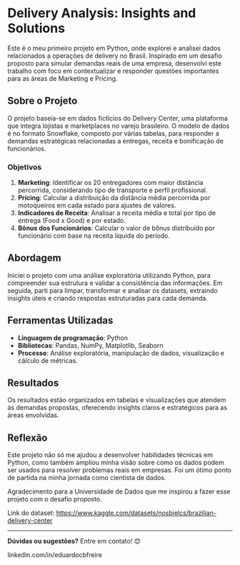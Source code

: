 # Delivery Analysis: Insights and Solutions  

Este é o meu primeiro projeto em Python, onde explorei e analisei dados relacionados a operações de delivery no Brasil. Inspirado em um desafio proposto para simular demandas reais de uma empresa, desenvolvi este trabalho com foco em contextualizar e responder questões importantes para as áreas de Marketing e Pricing.  

## Sobre o Projeto  

O projeto baseia-se em dados fictícios do Delivery Center, uma plataforma que integra lojistas e marketplaces no varejo brasileiro. O modelo de dados é no formato Snowflake, composto por várias tabelas, para responder a demandas estratégicas relacionadas a entregas, receita e bonificação de funcionários.  

### Objetivos  
1. **Marketing**: Identificar os 20 entregadores com maior distância percorrida, considerando tipo de transporte e perfil profissional.  
2. **Pricing**: Calcular a distribuição da distância média percorrida por motoqueiros em cada estado para ajustes de valores.  
3. **Indicadores de Receita**: Analisar a receita média e total por tipo de entrega (Food x Good) e por estado.  
4. **Bônus dos Funcionários**: Calcular o valor de bônus distribuído por funcionário com base na receita líquida do período.  

## Abordagem  

Iniciei o projeto com uma análise exploratória utilizando Python, para compreender sua estrutura e validar a consistência das informações. Em seguida, parti para limpar, transformar e analisar os datasets, extraindo insights úteis e criando respostas estruturadas para cada demanda.

## Ferramentas Utilizadas  
- **Linguagem de programação**: Python  
- **Bibliotecas**: Pandas, NumPy, Matplotlib, Seaborn  
- **Processo**: Análise exploratória, manipulação de dados, visualização e cálculo de métricas.  

## Resultados  

Os resultados estão organizados em tabelas e visualizações que atendem às demandas propostas, oferecendo insights claros e estratégicos para as áreas envolvidas.  

## Reflexão  

Este projeto não só me ajudou a desenvolver habilidades técnicas em Python, como também ampliou minha visão sobre como os dados podem ser usados para resolver problemas reais em empresas. Foi um ótimo ponto de partida na minha jornada como cientista de dados.

Agradecimento para a Universidade de Dados que me inspirou a fazer esse projeto com o desafio proposto.

Link do dataset: https://www.kaggle.com/datasets/nosbielcs/brazilian-delivery-center

---

**Dúvidas ou sugestões?** Entre em contato! 😊

linkedin.com/in/eduardocbfreire
